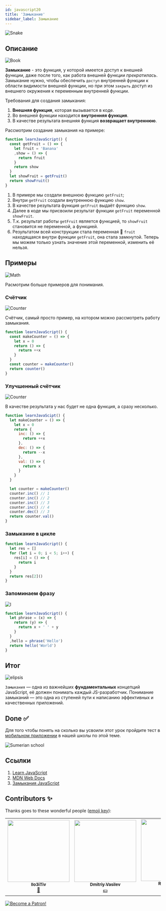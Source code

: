 ```yaml
---
id: javascript20
title: 'Замыкание'
sidebar_label: Замыкание
---
```


![Snake](https://media.giphy.com/media/3oFzmdjqH15YebLQ52/giphy.gif)

## Описание

![Book](https://media.giphy.com/media/ZCmDhIFeF1s2c/giphy.gif)

**Замыкание** - это функция, у которой имеется доступ к внешней функции, даже после того, как работа внешней функции _прекратилась_. Замыкание нужно, чтобы обеспечить `доступ` внутренней функции к области видимости внешней функции, но при этом `закрыть` доступ из внешнего окружения к переменным внутренней функции.

Требования для создания замыкания:
1. **Внешняя функция**, которая вызывается в коде.
2. Во внешней функции находится **внутренняя функция**.
3. В качестве результата внешняя функция **возвращает внутреннюю**.

Рассмотрим создание замыкания на примере:
```jsx live
function learnJavaScript() {
  const getFruit = () => {
    let fruit = 'Banana'
    ,show = () => {
      return fruit
    }
    return show
  }
  let showFruit = getFruit()
  return showFruit()
}
```

1. В примере мы создали внешнюю функцию `getFruit`;
2. Внутри `getFruit` создали внутреннюю функцию `show`. 
3. В качестве результата функция `getFruit` выдаёт функцию `show`.
4. Далее в коде мы присвоили результат функции `getFruit` переменной `showFruit`.
5. Т.к. результат работы `getFruit` является функцией, то `showFruit` становится не переменной, а функцией.
6. Результатом всей конструкции стала переменная 🔔 `fruit` находящаяся внутри функции `getFruit`, она стала замкнутой. Теперь мы можем только узнать значение этой переменной, изменить её нельзя.

## Примеры

![Math](https://media.giphy.com/media/xT1Ra5h24Eliux3UVq/giphy.gif)

Расмотрим больше примеров для понимания.


### Счётчик

![Counter](https://media.giphy.com/media/QSNvClMu5zWJW/giphy.gif)

Счётчик, самый просто пример, на котором можно рассмотреть работу замыкания. 

```jsx live
function learnJavaScript() {
  const makeCounter = () => {
    let x = 0
    return () => {
      return ++x
    }
  }
  const counter = makeCounter()
  return counter()
}
```

### Улучшенный счётчик

![Counter](https://media.giphy.com/media/3o6Zt6fzS6qEbLhKWQ/giphy.gif)

В качестве результата у нас будет не одна функция, а сразу несколько.
```jsx live
function learnJavaScipt() {
  let makeCounter = () => {
    let x = 0
    return {
      inc: () => {
        return ++x
      },
      dec: () => {
        return --x
      },
      val: () => {
        return x
      }
    }
  }

  let counter = makeCounter()
  counter.inc() // 1
  counter.inc() // 2
  counter.inc() // 3
  counter.inc() // 4
  counter.dec() // 3
  return counter.val()
}
```

### Замыкание в цикле
```jsx live
function learnJavaScript() {
  let res = []
  for (let i = 0; i < 5; i++) {
    res[i] = () => {
      return i
    }
  }
  return res[2]()
}
```

### Запоминаем фразу

![l](https://media.giphy.com/media/l4pTfqyI6TCjUW4Yo/giphy.gif)

```jsx live
function learnJavaScript() {
  let phrase = (x) => {
    return (y) => {
      return x + ' ' + y  
    }
  }
  ,hello = phrase('Hello')
  return hello('World')
}
```

## Итог

![elipsis](https://media.giphy.com/media/1nbtaHBK8ScowN4KKO/giphy.gif)

`Замыкания` — одна из важнейших **фундаментальных** концепций JavaScript, её должен понимать каждый JS-разработчик. Понимание замыканий — это одна из ступеней пути к написанию эффективных и качественных приложений.

## Done ✅

Для того чтобы понять на сколько вы усвоили этот урок пройдите тест в [мобильном приложении](http://onelink.to/njhc95) в нашей школы по этой теме.

![Sumerian school](/img/app.png)

## Ссылки

1. [Learn JavaScript](https://learn.javascript.ru/closures)
2. [MDN Web Docs](https://developer.mozilla.org/ru/docs/Web/JavaScript/Closures)
3. [Замыкания JavaScript](https://medium.com/@stasonmars/понимаем-замыкания-в-javascript-раз-и-навсегда-c211805b6898)

## Contributors ✨

Thanks goes to these wonderful people ([emoji key](https://allcontributors.org/docs/en/emoji-key)):

<!-- ALL-CONTRIBUTORS-LIST:START - Do not remove or modify this section -->
<!-- prettier-ignore-start -->
<!-- markdownlint-disable -->
<table>
  <tr> 
    <td align="center"><a href="https://github.com/IIo3iTiv"><img src="https://avatars1.githubusercontent.com/u/72025062?v=4?s=200" width="200px;" alt=""/><br /><sub><b>IIo3iTiv</b></sub></a><br /><a href="https://github.com/gHashTag/react-native-village/commits?author=IIo3iTiv" title="Documentation">📖</a></td>
    <td align="center"><a href="https://fullstackserverless.github.io/"><img src="https://avatars0.githubusercontent.com/u/6774813?v=4?s=200" width="200px;" alt=""/><br /><sub><b>Dmitriy Vasilev</b></sub></a><br /><a href="#financial-gHashTag" title="Financial">💵</a></td>
    <td align="center"><a href="https://github.com/Resoner2005"><img src="https://avatars1.githubusercontent.com/u/75675814?v=4?s=200" width="200px;" alt=""/><br /><sub><b>Resoner2005</b></sub></a><br /><a href="https://github.com/gHashTag/react-native-village/issues?q=author%3AResoner2005" title="Bug reports">🐛 🎨 🖋</a></td>
    <td align="center"><a href="https://github.com/Navernoss"><img src="https://avatars0.githubusercontent.com/u/75784137?v=4?s=200" width="200px;" alt=""/><br /><sub><b>Navernoss</b></sub></a><br /><a href="#content-Navernoss" title="Content">🖋 🐛 🎨 </a></td>
  </tr>
</table>

<!-- markdownlint-restore -->
<!-- prettier-ignore-end -->

<!-- ALL-CONTRIBUTORS-LIST:END -->

[![Become a Patron!](/img/logo/patreon.png)](https://www.patreon.com/bePatron?u=31769291)

